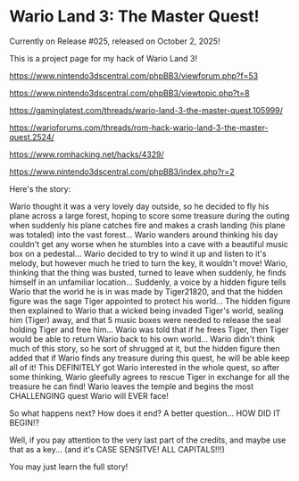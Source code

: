 # Wario Land 3: The Master Quest!

Currently on Release #025, released on October 2, 2025!

This is a project page for my hack of Wario Land 3!

https://www.nintendo3dscentral.com/phpBB3/viewforum.php?f=53

https://www.nintendo3dscentral.com/phpBB3/viewtopic.php?t=8

https://gaminglatest.com/threads/wario-land-3-the-master-quest.105999/

https://warioforums.com/threads/rom-hack-wario-land-3-the-master-quest.2524/

https://www.romhacking.net/hacks/4329/

https://www.nintendo3dscentral.com/phpBB3/index.php?r=2

Here's the story:

Wario thought it was a very lovely day outside, so he decided to fly his plane across a large forest, 
hoping to score some treasure during the outing when suddenly his plane catches fire 
and makes a crash landing (his plane was totaled) into the vast forest...
Wario wanders around thinking his day couldn't get any worse when he stumbles into a cave with a beautiful music box on a pedestal...
Wario decided to try to wind it up and listen to it's melody, 
but however much he tried to turn the key, it wouldn't move! Wario, thinking that the thing was busted, 
turned to leave when suddenly, he finds himself in an unfamiliar location... 
Suddenly, a voice by a hidden figure tells Wario that the world he is in was made by Tiger21820, 
and that the hidden figure was the sage Tiger appointed to protect his world... 
The hidden figure then explained to Wario that a wicked being invaded Tiger's world, sealing him (Tiger) away, 
and that 5 music boxes were needed to release the seal holding Tiger and free him... 
Wario was told that if he frees Tiger, then Tiger would be able to return Wario back to his own world... 
Wario didn't think much of this story, so he sort of shrugged at it, 
but the hidden figure then added that if Wario finds any treasure during this quest, he will be able keep all of it! 
This DEFINITELY got Wario interested in the whole quest, so after some thinking, 
Wario gleefully agrees to rescue Tiger in exchange for all the treasure he can find! 
Wario leaves the temple and begins the most CHALLENGING quest Wario will EVER face!

So what happens next? 
How does it end? 
A better question... 
HOW DID IT BEGIN!?

Well, if you pay attention to the very last part of the credits, and maybe use that as a key... 
(and it's CASE SENSITVE! ALL CAPITALS!!!) 

You may just learn the full story!



